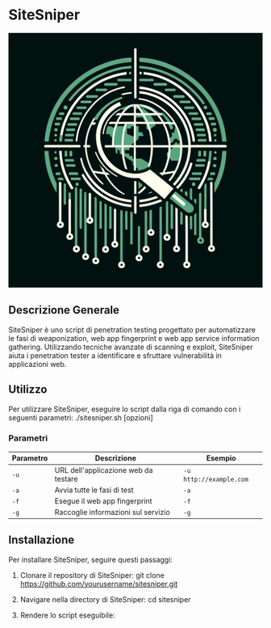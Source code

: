 # SiteSniper

![SiteSniper](siteSniper.png)

## Descrizione Generale

SiteSniper è uno script di penetration testing progettato per automatizzare le fasi di weaponization, web app fingerprint e web app service information gathering. Utilizzando tecniche avanzate di scanning e exploit, SiteSniper aiuta i penetration tester a identificare e sfruttare vulnerabilità in applicazioni web.

## Utilizzo

Per utilizzare SiteSniper, eseguire lo script dalla riga di comando con i seguenti parametri:
./sitesniper.sh [opzioni]


### Parametri

| Parametro | Descrizione                          | Esempio       |
|-----------|--------------------------------------|---------------|
| `-u`      | URL dell'applicazione web da testare | `-u http://example.com` |
| `-a`      | Avvia tutte le fasi di test          | `-a`          |
| `-f`      | Esegue il web app fingerprint        | `-f`          |
| `-g`      | Raccoglie informazioni sul servizio  | `-g`          |

## Installazione

Per installare SiteSniper, seguire questi passaggi:

1. Clonare il repository di SiteSniper:
git clone https://github.com/yourusername/sitesniper.git

2. Navigare nella directory di SiteSniper:
cd sitesniper

3. Rendere lo script eseguibile:

